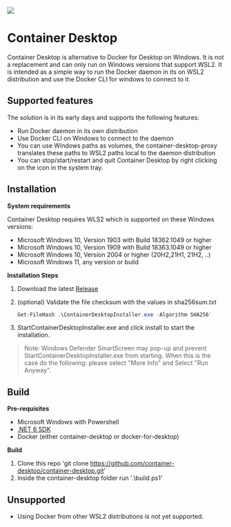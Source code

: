 
[![](https://img.shields.io/github/v/release/container-desktop/container-desktop?label=%20&style=for-the-badge&logo=github)](https://github.com/container-desktop/container-desktop/releases/latest)

# Container Desktop

Container Desktop is alternative to Docker for Desktop on Windows.
It is not a replacement and can only run on Windows versions that support WSL2. It is intended as a simple way to run the Docker daemon in its on WSL2 distribution and use the Docker CLI for windows to connect to it.

## Supported features

The solution is in its early days and supports the following features:

* Run Docker daemon in its own distribution
* Use Docker CLI on Windows to connect to the daemon
* You can use Windows paths as volumes, the container-desktop-proxy translates these paths to WSL2 paths local to the daemon distribution
* You can stop/start/restart and quit Container Desktop by right clicking on the icon in the system tray.

## Installation

**System requirements**

Container Desktop requires WLS2 which is supported on these Windows versions:

* Microsoft Windows 10, Version 1903 with Build 18362.1049 or higher
* Microsoft Windows 10, Version 1909 with Build 18363.1049 or higher
* Microsoft Windows 10, Version 2004 or higher (20H2,21H1, 21H2, ..)
* Microsoft Windows 11, any version or build

**Installation Steps**

1. Download the latest [Release](https://github.com/container-desktop/container-desktop/releases)
2. (optional) Validate the file checksum  with the values in sha256sum.txt

    ```powershell
    Get-FileHash .\ContainerDesktopInstaller.exe -Algorithm SHA256'
    ```

3. StartContainerDesktopInstaller.exe and click install to start the installation.

> Note: Windows Defender SmartScreen may pop-up and prevent StartContainerDesktopInstaller.exe from starting. When this is the case do the following: please select "More Info" and Select "Run Anyway".

## Build

**Pre-requisites**

* Microsoft Windows with Powershell
* [.NET 6 SDK](https://dotnet.microsoft.com/download/dotnet/6.0)
* Docker (either container-desktop or docker-for-desktop)

**Build**

1. Clone this repo 'git clone <https://github.com/container-desktop/container-desktop.git>'
2. Inside the container-desktop folder run '.\build.ps1'

## Unsupported

* Using Docker from other WSL2 distributions is not yet supported.
